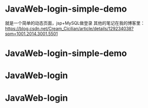 # JavaWeb-login-simple-demo
就是一个简单的动态页面，jsp+MySQL做登录
其他的笔记在我的博客里：https://blog.csdn.net/Cream_Cicilian/article/details/129234038?spm=1001.2014.3001.5501
# JavaWeb-login-simple-demo
# JavaWeb-login
# JavaWeb-login
